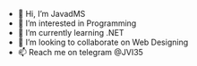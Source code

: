 - 👋 Hi, I’m JavadMS
- 👀 I’m interested in Programming
- 🌱 I’m currently learning .NET
- 💞️ I’m looking to collaborate on Web Designing
- 📫 Reach me on telegram @JVI35

<!---
JavadMS/JavadMS is a ✨ special ✨ repository because its `README.md` (this file) appears on your GitHub profile.
You can click the Preview link to take a look at your changes.
--->
